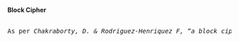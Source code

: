 <h4>Block Cipher</h4>
<pre><p>As per <em>Chakraborty, D. & Rodriguez-Henriquez F<em>, <q>a block cipher encryption algorithm might take a 128-bit block of plaintext as input, and output a corresponding 128-bit block of ciphertext. The exact transformation is controlled using a second input – the secret key. Decryption is similar: the decryption algorithm takes, in this example, a 128-bit block of ciphertext together with the secret key, and yields the original 128-bit block of plain text.</q></p></pre>

